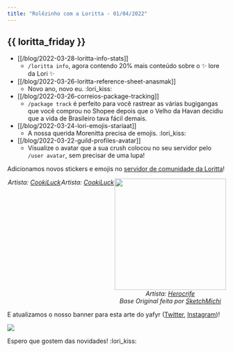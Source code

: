 ```yaml
---
title: "Rolêzinho com a Loritta - 01/04/2022"
---
```

{{ loritta_friday }}
---
* [[/blog/2022-03-28-loritta-info-stats]]
  * `/loritta info`, agora contendo 20% mais conteúdo sobre o ✨ lore da Lori ✨
* [[/blog/2022-03-26-loritta-reference-sheet-anasmak]]
  * Novo ano, novo eu. :lori_kiss:
* [[/blog/2022-03-26-correios-package-tracking]]
  * `/package track` é perfeito para você rastrear as várias bugigangas que você comprou no Shopee depois que o Velho da Havan decidiu que a vida de Brasileiro tava fácil demais.
* [[/blog/2022-03-24-lori-emojis-stariaat]]
  * A nossa querida Morenitta precisa de emojis. :lori_kiss:
* [[/blog/2022-03-22-guild-profiles-avatar]]
  * Visualize o avatar que a sua crush colocou no seu servidor pelo `/user avatar`, sem precisar de uma lupa!

Adicionamos novos stickers e emojis no [servidor de comunidade da Loritta](https://discord.gg/lori)!

<div style="display: flex; justify-content: space-evenly; flex-wrap: wrap;">

<div style="text-align: center;">
<img-resources width="256" height="256" sizes="15vw" src="/v3/assets/img/stickers/lori-cocielo-bom-dia.png"></img-resources>
<div>
<i>Artista: <a href="https://twitter.com/cookiluart_">CookiLuck</a></i>
</div>
</div>

<div style="text-align: center;">
<img-resources width="256" height="256" sizes="15vw" src="/v3/assets/img/stickers/lori-fofoca.png"></img-resources>
<div>
<i>Artista: <a href="https://twitter.com/cookiluart_">CookiLuck</a></i>
</div>
</div>

<div style="text-align: center;">
<img width="256" height="256" src="/v3/assets/img/emotes/lori-lick.gif">
<div>
<i>Artista: <a href="https://twitter.com/herocrife">Herocrife</a></i>
</div>
<div>
<i>Base Original feita por <a href="https://www.deviantart.com/sketchmichi/art/Lick-icon-base-201253097">SketchMichi</a></i>
</div>
</div>

</div>

E atualizamos o nosso banner para esta arte do yafyr ([Twitter](https://twitter.com/yafyr), [Instagram](https://instagram.com/yafyr))!

<img src="/v3/assets/img/sonhos/lori-space.gif" style="max-height: 50vh;
width: auto;
margin: auto;
text-align: center;
display: block;
max-width: 100%;">

Espero que gostem das novidades! :lori_kiss: